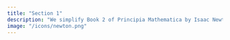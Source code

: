 ```yaml
---
title: "Section 1"
description: "We simplify Book 2 of Principia Mathematica by Isaac Newton."
image: "/icons/newton.png"
---
```

